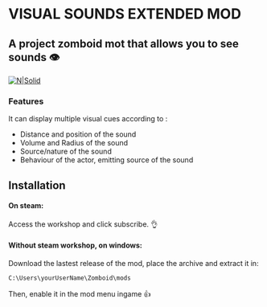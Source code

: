 # VISUAL SOUNDS EXTENDED MOD
## A project zomboid mot that allows you to see sounds 👁️

[![N|Solid](https://i.imgur.com/1shAWc3.png)](https://steamcommunity.com/sharedfiles/filedetails/?id=3367336031)

### Features
It can display multiple visual cues according to :
- Distance and position of the sound
- Volume and Radius of the sound
- Source/nature of the sound
- Behaviour of the actor, emitting source of the sound

## Installation
#### On steam:
Access the workshop and click subscribe. 👌

#### Without steam workshop, on windows:
Download the lastest release of the mod, place the archive and extract it in:
```sh
C:\Users\yourUserName\Zomboid\mods
```
Then, enable it in the mod menu ingame 👍
